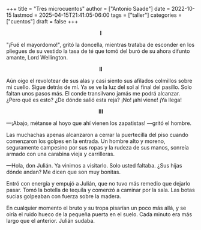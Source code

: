+++
title = "Tres microcuentos"
author = ["Antonio Saade"]
date = 2022-10-15
lastmod = 2025-04-15T21:41:05-06:00
tags = ["taller"]
categories = ["cuentos"]
draft = false
+++

<style>.org-center { margin-left: auto; margin-right: auto; text-align: center; }</style>

<div class="org-center">

**I**

</div>

"¡Fué el mayordomo!", gritó la doncella, mientras trataba de esconder en los pliegues de su vestido la tasa de té que tomó del buró de su ahora difunto amante, Lord Wellington.

<style>.org-center { margin-left: auto; margin-right: auto; text-align: center; }</style>

<div class="org-center">

**II**

</div>

Aún oigo el revolotear de sus alas y casi siento sus afilados colmillos sobre mi cuello. Sigue detrás de mí. Ya se ve la luz del sol al final del pasillo. Solo faltan unos pasos más. El conde transilvano jamás me podrá alcanzar. ¿Pero qué es esto? ¿De dónde salió esta reja? ¡No! ¡ahí viene! ¡Ya llega!

<style>.org-center { margin-left: auto; margin-right: auto; text-align: center; }</style>

<div class="org-center">

**III**

</div>

—¡Abajo, métanse al hoyo que ahí vienen los zapatistas! —gritó el hombre.

Las muchachas apenas alcanzaron a cerrar la puertecilla del piso cuando comenzaron los golpes en la entrada. Un hombre alto y moreno, seguramente campesino por sus ropas y la rudeza de sus manos, sonreía armado con una carabina vieja y carrilleras.

—Hola, don Julián. Ya vinimos a visitarlo. Solo usted faltaba. ¿Sus hijas dónde andan? Me dicen que son muy bonitas.

Entró con energía y empujó a Julián, que no tuvo más remedio que dejarlo pasar. Tomó la botella de tequila y comenzó a caminar por la sala. Las botas sucias golpeaban con fuerza sobre la madera.

En cualquier momento el bruto y su tropa pisarían un poco más allá, y se oiría el ruido hueco de la pequeña puerta en el suelo. Cada minuto era más largo que el anterior. Julián sudaba.
